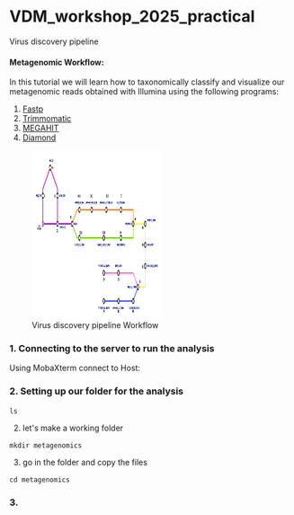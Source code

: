 # VDM_workshop_2025_practical
Virus discovery pipeline 

#### Metagenomic Workflow: 
In this tutorial we will learn how to taxonomically classify and visualize our metagenomic reads obtained with Illumina using the following programs:

1. [Fastp](https://github.com/OpenGene/fastp)
2. [Trimmomatic](https://github.com/usadellab/Trimmomatic)
3. [MEGAHIT](https://www.metagenomics.wiki/tools/assembly/megahit)
4. [Diamond](https://github.com/bbuchfink/diamond?tab=readme-ov-file)

<figure>
    <img src="workflow.png" width="230" height="300">
    <figcaption>Virus discovery pipeline Workflow</figcaption>
</figure>


### 1. Connecting to the server to run the analysis

Using MobaXterm connect to Host: 

### 2. Setting up our folder for the analysis


```
ls
```

2. let's make a working folder
 
```
mkdir metagenomics
```

3. go in the folder and copy the files

```
cd metagenomics
```

### 3. 
